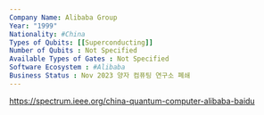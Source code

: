 ```yaml
---
Company Name: Alibaba Group
Year: "1999"
Nationality: #China
Types of Qubits: [[Superconducting]]
Number of Qubits : Not Specified
Available Types of Gates : Not Specified
Software Ecosystem : #Alibaba
Business Status : Nov 2023 양자 컴퓨팅 연구소 폐쇄
---
```


https://spectrum.ieee.org/china-quantum-computer-alibaba-baidu